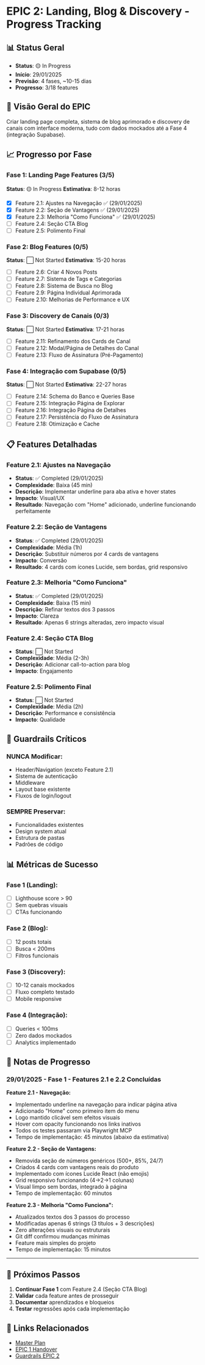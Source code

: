 # EPIC 2: Landing, Blog & Discovery - Progress Tracking

## 📊 Status Geral
- **Status**: 🟡 In Progress
- **Início**: 29/01/2025
- **Previsão**: 4 fases, ~10-15 dias
- **Progresso**: 3/18 features

## 🎯 Visão Geral do EPIC
Criar landing page completa, sistema de blog aprimorado e discovery de canais com interface moderna, tudo com dados mockados até a Fase 4 (integração Supabase).

## 📈 Progresso por Fase

### Fase 1: Landing Page Features (3/5)
**Status**: 🟡 In Progress
**Estimativa**: 8-12 horas

- [x] Feature 2.1: Ajustes na Navegação ✅ (29/01/2025)
- [x] Feature 2.2: Seção de Vantagens ✅ (29/01/2025)
- [x] Feature 2.3: Melhoria "Como Funciona" ✅ (29/01/2025)
- [ ] Feature 2.4: Seção CTA Blog
- [ ] Feature 2.5: Polimento Final

### Fase 2: Blog Features (0/5)
**Status**: ⬜ Not Started
**Estimativa**: 15-20 horas

- [ ] Feature 2.6: Criar 4 Novos Posts
- [ ] Feature 2.7: Sistema de Tags e Categorias
- [ ] Feature 2.8: Sistema de Busca no Blog
- [ ] Feature 2.9: Página Individual Aprimorada
- [ ] Feature 2.10: Melhorias de Performance e UX

### Fase 3: Discovery de Canais (0/3)
**Status**: ⬜ Not Started
**Estimativa**: 17-21 horas

- [ ] Feature 2.11: Refinamento dos Cards de Canal
- [ ] Feature 2.12: Modal/Página de Detalhes do Canal
- [ ] Feature 2.13: Fluxo de Assinatura (Pré-Pagamento)

### Fase 4: Integração com Supabase (0/5)
**Status**: ⬜ Not Started
**Estimativa**: 22-27 horas

- [ ] Feature 2.14: Schema do Banco e Queries Base
- [ ] Feature 2.15: Integração Página de Explorar
- [ ] Feature 2.16: Integração Página de Detalhes
- [ ] Feature 2.17: Persistência do Fluxo de Assinatura
- [ ] Feature 2.18: Otimização e Cache

## 📋 Features Detalhadas

### Feature 2.1: Ajustes na Navegação
- **Status**: ✅ Completed (29/01/2025)
- **Complexidade**: Baixa (45 min)
- **Descrição**: Implementar underline para aba ativa e hover states
- **Impacto**: Visual/UX
- **Resultado**: Navegação com "Home" adicionado, underline funcionando perfeitamente

### Feature 2.2: Seção de Vantagens
- **Status**: ✅ Completed (29/01/2025)
- **Complexidade**: Média (1h)
- **Descrição**: Substituir números por 4 cards de vantagens
- **Impacto**: Conversão
- **Resultado**: 4 cards com ícones Lucide, sem bordas, grid responsivo

### Feature 2.3: Melhoria "Como Funciona"
- **Status**: ✅ Completed (29/01/2025)
- **Complexidade**: Baixa (15 min)
- **Descrição**: Refinar textos dos 3 passos
- **Impacto**: Clareza
- **Resultado**: Apenas 6 strings alteradas, zero impacto visual

### Feature 2.4: Seção CTA Blog
- **Status**: ⬜ Not Started
- **Complexidade**: Média (2-3h)
- **Descrição**: Adicionar call-to-action para blog
- **Impacto**: Engajamento

### Feature 2.5: Polimento Final
- **Status**: ⬜ Not Started
- **Complexidade**: Média (2h)
- **Descrição**: Performance e consistência
- **Impacto**: Qualidade

## 🚨 Guardrails Críticos

### NUNCA Modificar:
- Header/Navigation (exceto Feature 2.1)
- Sistema de autenticação
- Middleware
- Layout base existente
- Fluxos de login/logout

### SEMPRE Preservar:
- Funcionalidades existentes
- Design system atual
- Estrutura de pastas
- Padrões de código

## 📊 Métricas de Sucesso

### Fase 1 (Landing):
- [ ] Lighthouse score > 90
- [ ] Sem quebras visuais
- [ ] CTAs funcionando

### Fase 2 (Blog):
- [ ] 12 posts totais
- [ ] Busca < 200ms
- [ ] Filtros funcionais

### Fase 3 (Discovery):
- [ ] 10-12 canais mockados
- [ ] Fluxo completo testado
- [ ] Mobile responsive

### Fase 4 (Integração):
- [ ] Queries < 100ms
- [ ] Zero dados mockados
- [ ] Analytics implementado

## 📝 Notas de Progresso

### 29/01/2025 - Fase 1 - Features 2.1 e 2.2 Concluídas

**Feature 2.1 - Navegação:**
- Implementado underline na navegação para indicar página ativa
- Adicionado "Home" como primeiro item do menu
- Logo mantido clicável sem efeitos visuais
- Hover com opacity funcionando nos links inativos
- Todos os testes passaram via Playwright MCP
- Tempo de implementação: 45 minutos (abaixo da estimativa)

**Feature 2.2 - Seção de Vantagens:**
- Removida seção de números genéricos (500+, 85%, 24/7)
- Criados 4 cards com vantagens reais do produto
- Implementado com ícones Lucide React (não emojis)
- Grid responsivo funcionando (4→2→1 colunas)
- Visual limpo sem bordas, integrado à página
- Tempo de implementação: 60 minutos

**Feature 2.3 - Melhoria "Como Funciona":**
- Atualizados textos dos 3 passos do processo
- Modificadas apenas 6 strings (3 títulos + 3 descrições)
- Zero alterações visuais ou estruturais
- Git diff confirmou mudanças mínimas
- Feature mais simples do projeto
- Tempo de implementação: 15 minutos

---

## 🎯 Próximos Passos

1. **Continuar Fase 1** com Feature 2.4 (Seção CTA Blog)
2. **Validar** cada feature antes de prosseguir
3. **Documentar** aprendizados e bloqueios
4. **Testar** regressões após cada implementação

## 🔗 Links Relacionados

- [Master Plan](/docs/master-plan.md)
- [EPIC 1 Handover](/docs/epics/epic-1-base-system/handover.md)
- [Guardrails EPIC 2](#guardrails-críticos)